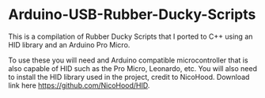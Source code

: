 # Arduino-USB-Rubber-Ducky-Scripts

This is a compilation of Rubber Ducky Scripts that I ported to C++ using an HID library and an Arduino Pro Micro.

To use these you will need and Arduino compatible microcontroller that is also capable of HID such as the Pro Micro, Leonardo, etc.
You will also need to install the HID library used in the project, credit to NicoHood. Download link here https://github.com/NicoHood/HID.
